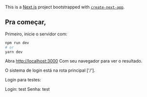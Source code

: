 This is a [Next.js](https://nextjs.org/) project bootstrapped with [`create-next-app`](https://github.com/vercel/next.js/tree/canary/packages/create-next-app).

## Pra começar, 

Primeiro, inicie o servidor com:

```bash
npm run dev
# or
yarn dev
```

Abra [http://localhost:3000](http://localhost:3000) Com seu navegador para ver o resultado.

O sistema de login está na rota principal ['/'].

Login para testes:

Login: test
Senha: test
